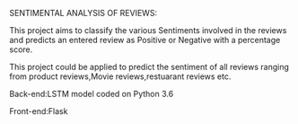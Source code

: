 SENTIMENTAL ANALYSIS OF REVIEWS:


This project aims to classify the various Sentiments involved in the reviews and predicts an entered review as Positive or Negative with a percentage score.

This project could be applied to predict the sentiment of all reviews ranging from product reviews,Movie reviews,restuarant reviews etc.

Back-end:LSTM model coded on Python 3.6

Front-end:Flask 
